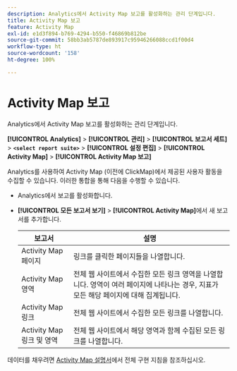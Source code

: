 ```yaml
---
description: Analytics에서 Activity Map 보고를 활성화하는 관리 단계입니다.
title: Activity Map 보고
feature: Activity Map
exl-id: e1d3f894-b769-4294-b550-f46869b812be
source-git-commit: 58bb3ab5787de893917c95946266088ccd1f00d4
workflow-type: ht
source-wordcount: '158'
ht-degree: 100%

---
```


# Activity Map 보고

Analytics에서 Activity Map 보고를 활성화하는 관리 단계입니다.

**[!UICONTROL Analytics]** > **[!UICONTROL 관리]** > **[!UICONTROL 보고서 세트]** > **`<select report suite>`** > **[!UICONTROL 설정 편집]** > **[!UICONTROL Activity Map]** > **[!UICONTROL Activity Map 보고]**

Analytics를 사용하여 Activity Map (이전에 ClickMap)에서 제공된 사용자 활동을 수집할 수 있습니다. 이러한 통합을 통해 다음을 수행할 수 있습니다.

* Analytics에서 보고를 활성화합니다.
* **[!UICONTROL 모든 보고서 보기]** > **[!UICONTROL Activity Map]**&#x200B;에서 새 보고서를 추가합니다.

   | 보고서 | 설명 |
   |---|---|
   | Activity Map 페이지 | 링크를 클릭한 페이지들을 나열합니다. |
   | Activity Map 영역 | 전체 웹 사이트에서 수집한 모든 링크 영역을 나열합니다. 영역이 여러 페이지에 나타나는 경우, 지표가 모든 해당 페이지에 대해 집계됩니다. |
   | Activity Map 링크 | 전체 웹 사이트에서 수집한 모든 링크를 나열합니다. |
   | Activity Map 링크 및 영역 | 전체 웹 사이트에서 해당 영역과 함께 수집된 모든 링크를 나열합니다. |

데이터를 채우려면 [Activity Map 설명서](https://experienceleague.adobe.com/docs/analytics/analyze/activity-map/activity-map.html?lang=ko-KR)에서 전체 구현 지침을 참조하십시오.
